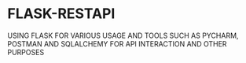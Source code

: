 # FLASK-RESTAPI

USING FLASK FOR VARIOUS USAGE AND TOOLS SUCH AS PYCHARM, POSTMAN AND SQLALCHEMY FOR API INTERACTION AND OTHER PURPOSES
